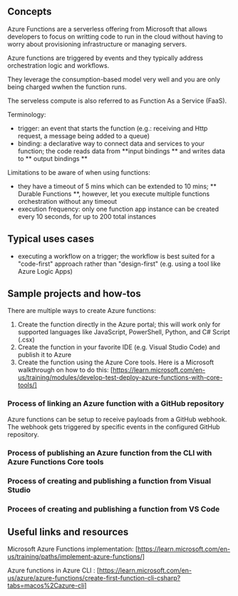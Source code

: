## Concepts

Azure Functions are a serverless offering from Microsoft that allows developers to focus on writting code to run in the cloud without having to worry about provisioning infrastructure or managing servers.

Azure functions are triggered by events and they typically address orchestration logic and workflows.

They leverage the consumption-based model very well and you are only being charged wwhen the function runs.

The serveless compute is also referred to as Function As a Service (FaaS).

Terminology:

- trigger: an event that starts the function (e.g.: receiving and Http request, a message being added to a queue)
- binding: a declarative way to connect data and services to your function; the code reads data from **input bindings ** and writes data to ** output bindings **

Limitations to be aware of when using functions:

- they have a timeout of 5 mins which can be extended to 10 mins; ** Durable Functions **, however, let you execute multiple functions orchestration without any timeout
- execution frequency: only one function app instance can be created every 10 seconds, for up to 200 total instances

## Typical uses cases

- executing a workflow on a trigger; the workflow is best suited for a "code-first" approach rather than "design-first" (e.g. using a tool like Azure Logic Apps)

## Sample projects and how-tos

There are multiple ways to create Azure functions:

1. Create the function directly in the Azure portal; this will work only for supported languages like JavaScript, PowerShell, Python, and C# Script (.csx)
2. Create the function in your favorite IDE (e.g. Visual Studio Code) and publish it to Azure
3. Create the function using the Azure Core tools. Here is a Microsoft walkthrough on how to do this: [https://learn.microsoft.com/en-us/training/modules/develop-test-deploy-azure-functions-with-core-tools/]

### Process of linking an Azure function with a GitHub repository

Azure functions can be setup to receive payloads from a GitHub webhook. The webhook gets triggered by specific events in the configured GitHub repository.

### Process of publishing an Azure function from the CLI with Azure Functions Core tools

### Process of creating and publishing a function from Visual Studio

### Procees of creating and publishing a function from VS Code

## Useful links and resources

Microsoft Azure Functions implementation: [https://learn.microsoft.com/en-us/training/paths/implement-azure-functions/]

Azure functions in Azure CLI : [https://learn.microsoft.com/en-us/azure/azure-functions/create-first-function-cli-csharp?tabs=macos%2Cazure-cli]
